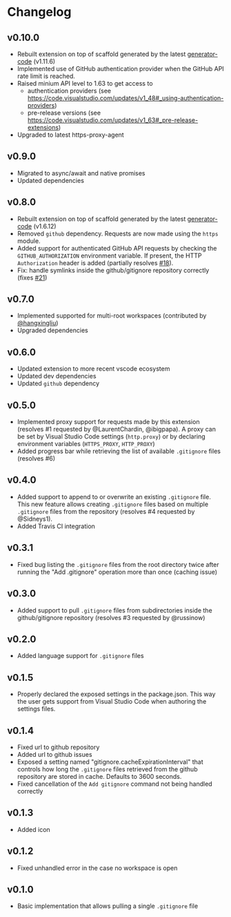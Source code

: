 # Changelog


## v0.10.0

- Rebuilt extension on top of scaffold generated by the latest [generator-code](https://www.npmjs.com/package/generator-code) (v1.11.6)
- Implemented use of GitHub authentication provider when the GitHub API rate limit is reached.
- Raised minium API level to 1.63 to get access to 
  - authentication providers (see https://code.visualstudio.com/updates/v1_48#_using-authentication-providers)
  - pre-release versions (see https://code.visualstudio.com/updates/v1_63#_pre-release-extensions)
- Upgraded to latest https-proxy-agent


## v0.9.0

- Migrated to async/await and native promises
- Updated dependencies


## v0.8.0

- Rebuilt extension on top of scaffold generated by the latest [generator-code](https://www.npmjs.com/package/generator-code) (v1.6.12)
- Removed `github` dependency. Requests are now made using the `https` module.
- Added support for authenticated GitHub API requests by checking the `GITHUB_AUTHORIZATION` environment variable. If present, the HTTP `Authorization` header is added (partially resolves [#18](https://github.com/CodeZombieCH/vscode-gitignore/issues/18)).
- Fix: handle symlinks inside the github/gitignore repository correctly (fixes [#21](https://github.com/CodeZombieCH/vscode-gitignore/issues/21))


## v0.7.0

- Implemented supported for multi-root workspaces (contributed by [@hangxingliu](https://github.com/hangxingliu))
- Upgraded dependencies


## v0.6.0

- Updated extension to more recent vscode ecosystem
- Updated dev dependencies
- Updated `github` dependency


## v0.5.0

- Implemented proxy support for requests made by this extension (resolves #1 requested by @LaurentChardin, @ibigpapa). A proxy can be set by Visual Studio Code settings (`http.proxy`) or by declaring environment variables (`HTTPS_PROXY`, `HTTP_PROXY`)
- Added progress bar while retrieving the list of available `.gitignore` files (resolves #6)


## v0.4.0

- Added support to append to or overwrite an existing `.gitignore` file. This new feature allows creating `.gitignore` files based on multiple `.gitignore` files from the repository (resolves #4 requested by @Sidneys1).
- Added Travis CI integration


## v0.3.1

- Fixed bug listing the `.gitignore` files from the root directory twice after running the "Add .gitignore" operation more than once (caching issue)


## v0.3.0

- Added support to pull `.gitignore` files from subdirectories inside the github/gitignore repository (resolves #3 requested by @russinow)


## v0.2.0

- Added language support for `.gitignore` files


## v0.1.5

- Properly declared the exposed settings in the package.json. This way the user gets support from Visual Studio Code when authoring the settings files.


## v0.1.4

- Fixed url to github repository
- Added url to github issues
- Exposed a setting named "gitignore.cacheExpirationInterval" that controls how long the `.gitignore` files retrieved from the github repository are stored in cache. Defaults to 3600 seconds.
- Fixed cancellation of the `Add gitignore` command not being handled correctly


## v0.1.3

- Added icon


## v0.1.2

- Fixed unhandled error in the case no workspace is open


## v0.1.0

- Basic implementation that allows pulling a single `.gitignore` file
